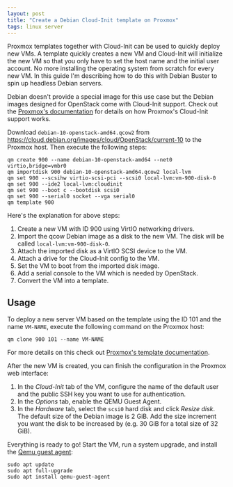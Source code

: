 ```yaml
---
layout: post
title: "Create a Debian Cloud-Init template on Proxmox"
tags: linux server
---
```


Proxmox templates together with Cloud-Init can be used to quickly deploy new VMs. A template quickly creates a new VM
and Cloud-Init will initialize the new VM so that you only have to set the host name and the initial user account.
No more installing the operating system from scratch for every new VM. In this guide I'm describing how to do this with
Debian Buster to spin up headless Debian servers. 

Debian doesn't provide a special image for this use case but the Debian images designed for OpenStack come with
Cloud-Init support. Check out the [Proxmox's documentation](https://pve.proxmox.com/wiki/Cloud-Init_Support) for details on
how Proxmox's Cloud-Init support works.

Download `debian-10-openstack-amd64.qcow2` from <https://cloud.debian.org/images/cloud/OpenStack/current-10> to the
Proxmox host. Then execute the following steps:

```shell
qm create 900 --name debian-10-openstack-amd64 --net0 virtio,bridge=vmbr0
qm importdisk 900 debian-10-openstack-amd64.qcow2 local-lvm
qm set 900 --scsihw virtio-scsi-pci --scsi0 local-lvm:vm-900-disk-0
qm set 900 --ide2 local-lvm:cloudinit
qm set 900 --boot c --bootdisk scsi0
qm set 900 --serial0 socket --vga serial0
qm template 900
```

Here's the explanation for above steps:

1. Create a new VM with ID 900 using VirtIO networking drivers.
2. Import the qcow Debian image as a disk to the new VM. The disk will be called `local-lvm:vm-900-disk-0`.
3. Attach the imported disk as a VirtIO SCSI device to the VM.
4. Attach a drive for the Cloud-Init config to the VM.
5. Set the VM to boot from the imported disk image.
6. Add a serial console to the VM which is needed by OpenStack.
7. Convert the VM into a template.

## Usage

To deploy a new server VM based on the template using the ID 101 and the name `VM-NAME`, execute the following command
on the Proxmox host:

```shell
qm clone 900 101 --name VM-NAME
```

For more details on this check out [Proxmox's template documentation](https://pve.proxmox.com/wiki/VM_Templates_and_Clones).

After the new VM is created, you can finish the configuration in the Proxmox web interface:

1. In the *Cloud-Init* tab of the VM, configure the name of the default user and the public SSH key you want to use for authentication.
2. In the *Options* tab, enable the QEMU Guest Agent.
3. In the *Hardware* tab, select the `scsi0` hard disk and click *Resize disk*. The default size of the Debian image is 2 GiB. Add the size increment you want the disk to be increased by (e.g. 30 GiB for a total size of 32 GiB).

Everything is ready to go! Start the VM, run a system upgrade, and install the
[Qemu guest agent](https://pve.proxmox.com/wiki/Qemu-guest-agent):

```shell
sudo apt update
sudo apt full-upgrade
sudo apt install qemu-guest-agent
```
